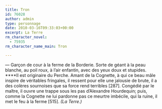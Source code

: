 ```yaml
---
title: Tron
id: 76028
author: admin
type: personnage
date: 2010-03-16T09:33:03+00:00
excerpt: La Terre
rm_character_novel:
  - 75935
rm_character_name_main: Tron

---
```

— Garçon de cour à la ferme de la Borderie. Sorte de géant à la peau blanche, au poil roux, à l&rsquo;air enfantin, avec des yeux doux et stupides. ****Il est originaire du Perche. Amant de la Cognette, à qui ce beau mâle inspire de véritables fringales, il ressent pour elle une jalousie de brute, il a des colères sournoises que sa force rend terribles [287]. Congédié par le maître, il ouvre une trappe sous les pas d&rsquo;Alexandre Hourdequin; puis, comme la Cognette ne lui pardonne pas ce meurtre imbécile, qui la ruine, il met le feu à la ferme [515]. _(La Terre.)_